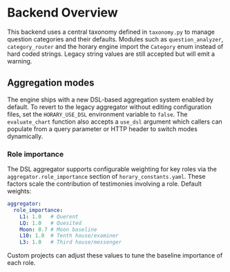 # Backend Overview

This backend uses a central taxonomy defined in `taxonomy.py` to manage
question categories and their defaults. Modules such as
`question_analyzer`, `category_router` and the horary engine import the
`Category` enum instead of hard coded strings. Legacy string values are
still accepted but will emit a warning.

## Aggregation modes

The engine ships with a new DSL-based aggregation system enabled by
default. To revert to the legacy aggregator without editing
configuration files, set the `HORARY_USE_DSL` environment variable to
`false`. The `evaluate_chart` function also accepts a `use_dsl` argument
which callers can populate from a query parameter or HTTP header to
switch modes dynamically.

### Role importance

The DSL aggregator supports configurable weighting for key roles via the
`aggregator.role_importance` section of `horary_constants.yaml`. These
factors scale the contribution of testimonies involving a role. Default
weights:

```yaml
aggregator:
  role_importance:
    L1: 1.0   # Querent
    LQ: 1.0   # Quesited
    Moon: 0.7 # Moon baseline
    L10: 1.0  # Tenth house/examiner
    L3: 1.0   # Third house/messenger
```

Custom projects can adjust these values to tune the baseline importance
of each role.

